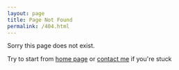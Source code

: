 ```yaml
---
layout: page
title: Page Not Found
permalink: /404.html
---
```

Sorry this page does not exist. 

Try to start from [home page](/) or [contact me](mailto:sashashpota@gmail.com) if you're stuck 